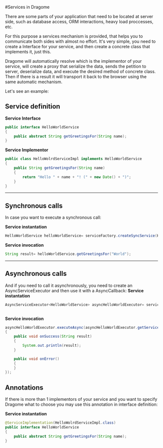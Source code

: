 #Services in Dragome

There are some parts of your application that need to be located at server side, such as database access, ORM interactions, heavy load proccesses, etc. 

For this purpose a services mechanism is provided, that helps you to communicate both sides with almost no effort. 
It's very simple, you need to create a Interface for your service, and then create a concrete class that implements it, just this.

Dragome will automatically resolve which is the implementor of your service, will create a proxy that serialize the data, sends the petition to server, deserialize data, and execute the desired method of concrete class. Then if there is a result it will transport it back to the browser using the same automatic mechanism.

Let's see an example:

## Service definition
**Service Interface**
``` Java
public interface HelloWorldService
{
	public abstract String getGreetingsFor(String name);
}
```

**Service Implementor**
``` Java
public class HelloWolrdServiceImpl implements HelloWorldService
{
	public String getGreetingsFor(String name)
	{
		return "Hello " + name + "! (" + new Date() + ")";
	}
}
```

---


## Synchronous calls

In case you want to execute a synchronous call:

**Service instantation**
``` Java
HelloWorldService helloWorldService= serviceFactory.createSyncService(HelloWorldService.class);
```

**Service invocation**
``` Java
String result= helloWorldService.getGreetingsFor("World");
```

---

## Asynchronous calls

And if you need to call it asynchronously, you need to create an AsyncServiceExecutor and then use it with a AsyncCallback:
**Service instantation**
``` Java
AsyncServiceExecutor<HelloWorldService> asyncHelloWorldExecutor= serviceFactory.createAsyncService(HelloWorldService.class);
	
```

**Service invocation**
``` Java
asyncHelloWorldExecutor.executeAsync(asyncHelloWorldExecutor.getService().getGreetingsFor("Fernando"), new AsyncCallback<String>()
{
	public void onSuccess(String result)
	{
		System.out.println(result);
	}

	public void onError()
	{
	}
});	
```


## Annotations

If there is more than 1 implementors of your service and you want to specify Dragome what to choose you may use this annotation in interface definition:

**Service instantation**
``` Java
@ServiceImplementation(HelloWolrdServiceImpl.class)
public interface HelloWorldService
{
	public abstract String getGreetingsFor(String name);
}
	
```




